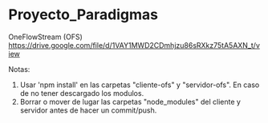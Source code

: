 # Proyecto_Paradigmas
OneFlowStream (OFS)
https://drive.google.com/file/d/1VAY1MWD2CDmhjzu86sRXkz75tA5AXN_t/view

Notas:
1. Usar 'npm install' en las carpetas "cliente-ofs" y "servidor-ofs". En caso de no tener descargado los modulos.
2. Borrar o mover de lugar las carpetas "node_modules" del cliente y servidor antes de hacer un commit/push.
